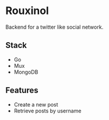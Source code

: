 # Rouxinol

Backend for a twitter like social network.

## Stack

* Go
* Mux
* MongoDB

## Features

* Create a new post
* Retrieve posts by username
